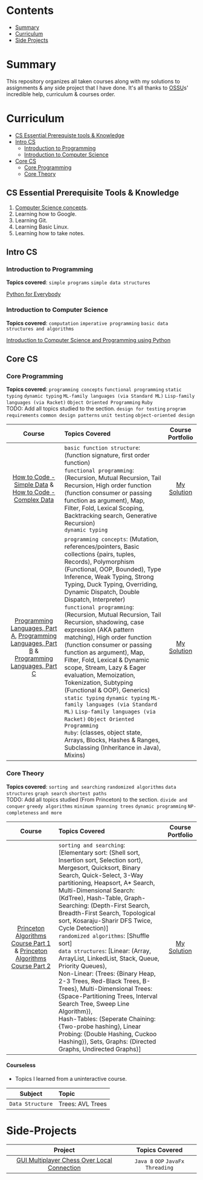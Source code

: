 # Contents

- [Summary](#summary)
- [Curriculum](#curriculum)
- [Side Projects](#Side-Projects)

# Summary

This repository organizes all taken courses along with my solutions to assignments & any side project that I have done. It's all thanks to [OSSU](https://github.com/ossu/computer-science)s' incredible help, curriculum & courses order.

# Curriculum

- [CS Essential Prerequiste tools & Knowledge](<#CS Essential Prerequiste Tools & Knowledge>)
- [Intro CS](#intro-cs)
  - [Introduction to Programming](#introduction-to-programming)
  - [Introduction to Computer Science](#introduction-to-computer-science)
- [Core CS](#core-cs)
  - [Core Programming](#core-programming)
  - [Core Theory](#core-theory)

## CS Essential Prerequisite Tools & Knowledge

1. [Computer Science concepts](https://www.youtube.com/playlist?list=PLWKjhJtqVAbn5emQ3RRG8gEBqkhf_5vxD).
2. Learning how to Google.
3. Learning Git.
4. Learning Basic Linux.
5. Learning how to take notes.

## Intro CS

### Introduction to Programming

**Topics covered**:
`simple programs`
`simple data structures`

[Python for Everybody](https://www.py4e.com/lessons)

### Introduction to Computer Science

**Topics covered**:
`computation`
`imperative programming`
`basic data structures and algorithms`

[Introduction to Computer Science and Programming using Python](https://ocw.mit.edu/courses/electrical-engineering-and-computer-science/6-0001-introduction-to-computer-science-and-programming-in-python-fall-2016/)

## Core CS

### Core Programming

**Topics covered**:
`programming concepts`
`functional programming`
`static typing`
`dynamic typing`
`ML-family languages (via Standard ML)`
`Lisp-family languages (via Racket)`
`Object Oriented Programming`
`Ruby`
<br>TODO: Add all topics studied to the section.
`design for testing`
`program requirements`
`common design patterns`
`unit testing`
`object-oriented design`

|Course|Topics Covered|Course Portfolio|
|:-:|:-|:-:|
|[How to Code - Simple Data](https://www.edx.org/course/how-to-code-simple-data) & [How to Code - Complex Data](https://www.edx.org/course/how-to-code-complex-data)|`basic function structure`: (function signature, first order function) <br>`functional programming`: (Recursion, Mutual Recursion, Tail Recursion, High order function (function consumer or passing function as argument), Map, Filter, Fold, Lexical Scoping, Backtracking search, Generative Recursion)  <br>`dynamic typing` |[My Solution](https://github.com/OmarShawky1/Course-How-To-Code-Data)|
|[Programming Languages, Part A](https://www.coursera.org/learn/programming-languages), [Programming Languages, Part B](https://www.coursera.org/learn/programming-languages-part-b) & [Programming Languages, Part C](https://www.coursera.org/learn/programming-languages-part-c)|`programming concepts`: (Mutation, references/pointers, Basic collections {pairs, tuples, Records), Polymorphism (Functional, OOP, Bounded), Type Inference,  Weak Typing, Strong Typing, Duck Typing, Overriding, Dynamic Dispatch, Double Dispatch, Interpreter) <br>`functional programming`: (Recursion, Mutual Recursion, Tail Recursion, shadowing, case expression (AKA pattern matching), High order function (function consumer or passing function as argument), Map, Filter, Fold, Lexical & Dynamic scope, Stream, Lazy & Eager evaluation, Memoization, Tokenization, Subtyping (Functional & OOP), Generics) <br>`static typing` `dynamic typing` `ML-family languages (via Standard ML)` `Lisp-family languages (via Racket)` `Object Oriented Programming` <br>`Ruby`: (classes, object state, Arrays, Blocks, Hashes & Ranges, Subclassing (Inheritance in Java), Mixins)| [My Solution](https://github.com/OmarShawky1/Course-Programming-Languages)|

### Core Theory

**Topics covered**:
`sorting and searching`
`randomized algorithms`
`data structures`
`graph search`
`shortest paths`
<br>TODO: Add all topics studied (From Princeton) to the section.
`divide and conquer`
`greedy algorithms`
`minimum spanning trees`
`dynamic programming`
`NP-completeness`
`and more`

|Course|Topics Covered|Course Portfolio|
|:-:|:-|:-:|
|[Princeton Algorithms Course Part 1](https://www.coursera.org/learn/algorithms-part1) & [Princeton Algorithms Course Part 2](https://www.coursera.org/learn/algorithms-part2)|`sorting and searching`: [Elementary sort: (Shell sort, Insertion sort, Selection sort), Mergesort, Quicksort, Binary Search, Quick-Select, 3-Way partitioning, Heapsort, A\* Search, Multi-Dimensional Search: (KdTree), Hash-Table, Graph-Searching: (Depth-First Search, Breadth-First Search, Topological sort, Kosaraju-Sharir DFS Twice, Cycle Detection)] <br>`randomized algorithms`: [Shuffle sort] <br>`data structures`: [Linear: (Array, ArrayList, LinkedList, Stack, Queue, Priority Queues), <br>Non-Linear: (Trees: {Binary Heap, 2-3 Trees, Red-Black Trees, B-Trees}, Multi-Dimensional Trees: {Space-Partitioning Trees, Interval Search Tree, Sweep Line Algorithm}), <br>Hash-Tables: (Seperate Chaining: {Two-probe hashing}, Linear Probing: {Double Hashing, Cuckoo Hashing}), Sets, Graphs: (Directed Graphs, Undirected Graphs)]|[My Solution](https://github.com/OmarShawky1/Course-Princeton-Algorithms-DS)|


#### Courseless
* Topics I learned from a uninteractive course.

|Subject|Topic|
|:-:|:-|
|`Data Structure`|Trees: AVL Trees|

# Side-Projects

|Project|Topics Covered|
|:-:|:-:|
|[GUI Multiplayer Chess Over Local Connection](https://github.com/OmarShawky1/Chess)|`Java 8` `OOP` `JavaFx` `Threading`|
